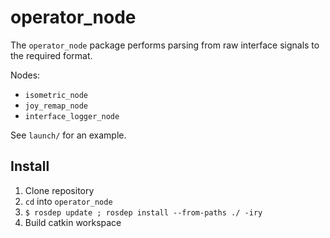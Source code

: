 # operator_node

The `operator_node` package performs parsing from raw interface signals to the required format. 

Nodes:
* `isometric_node`
* `joy_remap_node`
* `interface_logger_node`

See `launch/` for an example.

## Install

1. Clone repository
1. `cd` into `operator_node`
1. `$ rosdep update ; rosdep install --from-paths ./ -iry`
1. Build catkin workspace

